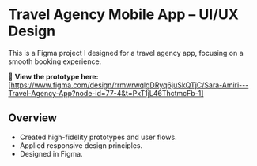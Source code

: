 # Travel Agency Mobile App – UI/UX Design

This is a Figma project I designed for a travel agency app, focusing on a smooth booking experience.

🔗 **View the prototype here:** [https://www.figma.com/design/rrmwrwqlgDRyq6juSkQTjC/Sara-Amiri---Travel-Agency-App?node-id=77-4&t=PxT1jL46ThctmcFb-1]

## Overview
- Created high-fidelity prototypes and user flows.
- Applied responsive design principles.
- Designed in Figma.
